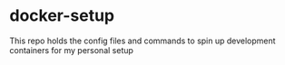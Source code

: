 # docker-setup
This repo holds the config files and commands to spin up development containers for my personal setup
